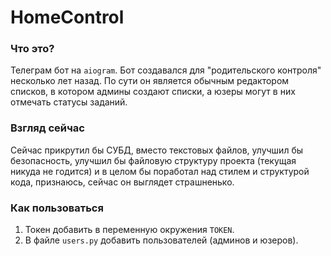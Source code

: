 # HomeControl

### Что это?
Телеграм бот на `aiogram`.
Бот создавался для "родительского контроля" несколько лет назад.
По сути он является обычным редактором списков,
в котором админы создают списки, а юзеры могут в них отмечать
статусы заданий.

### Взгляд сейчас
Сейчас прикрутил бы СУБД, вместо текстовых файлов,
улучшил бы безопасность, улучшил бы файловую структуру проекта
(текущая никуда не годится) и в целом бы поработал над 
стилем и структурой кода,
признаюсь, сейчас он выглядет страшненько.
### Как пользоваться
1. Токен добавить в переменную окружения `TOKEN`.
2. В файле `users.py` добавить пользователей (админов и юзеров).
